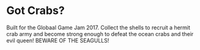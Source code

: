 # Got Crabs?

Built for the Globaal Game Jam 2017. Collect the shells to recruit a hermit crab army and become strong enough to defeat the ocean crabs and their evil queen! BEWARE OF THE SEAGULLS!
